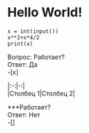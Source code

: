 # Hello World!
```phyton
x = int(input())
x**2+x*4/2
print(x)
```
Вопрос: Работает?\
Ответ: Да\
-[x]


|:-:|-:|\
|Столбец 1|Столбец 2|


***Работает?\
Ответ: Нет\
-[]
